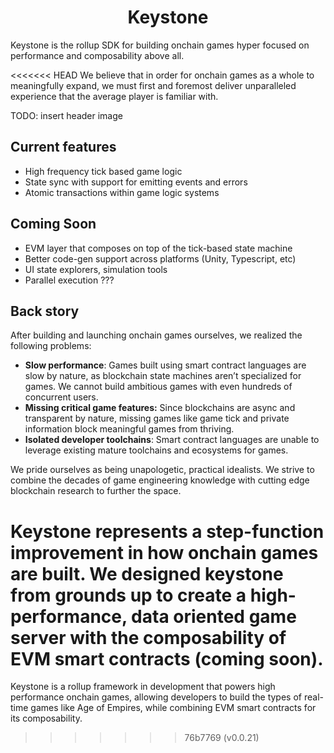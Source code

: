 <h1 align="center"> Keystone </h1>

Keystone is the rollup SDK for building onchain games hyper focused on performance and composability above all.

<<<<<<< HEAD
We believe that in order for onchain games as a whole to meaningfully expand, we must first and foremost deliver unparalleled experience that the average player is familiar with.

TODO: insert header image

## Current features

- High frequency tick based game logic
- State sync with support for emitting events and errors
- Atomic transactions within game logic systems

## Coming Soon

- EVM layer that composes on top of the tick-based state machine
- Better code-gen support across platforms (Unity, Typescript, etc)
- UI state explorers, simulation tools
- Parallel execution ???

## Back story

After building and launching onchain games ourselves, we realized the following problems:

- **Slow performance**: Games built using smart contract languages are slow by nature, as blockchain state machines aren’t specialized for games. We cannot build ambitious games with even hundreds of concurrent users.
- **Missing critical game features:** Since blockchains are async and transparent by nature, missing games like game tick and private information block meaningful games from thriving.
- **Isolated developer toolchains**: Smart contract languages are unable to leverage existing mature toolchains and ecosystems for games.

We pride ourselves as being unapologetic, practical idealists. We strive to combine the decades of game engineering knowledge with cutting edge blockchain research to further the space.

Keystone represents a step-function improvement in how onchain games are built. We designed keystone from grounds up to create a high-performance, data oriented game server with the composability of EVM smart contracts (coming soon).
=======
Keystone is a rollup framework in development that powers high performance onchain games, allowing developers to build the types of real-time games like Age of Empires, while combining EVM smart contracts for its composability.
>>>>>>> 76b7769 (v0.0.21)
